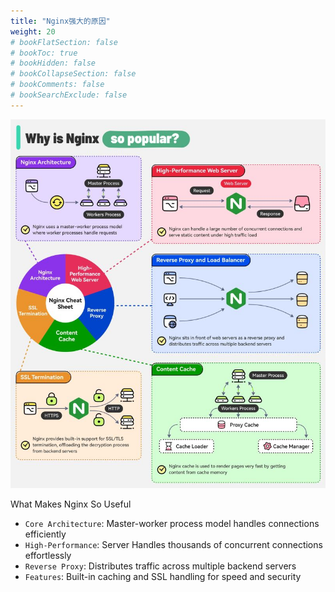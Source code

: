 ```yaml
---
title: "Nginx强大的原因"
weight: 20
# bookFlatSection: false
# bookToc: true
# bookHidden: false
# bookCollapseSection: false
# bookComments: false
# bookSearchExclude: false
---
```


![Nginx强大的原因](/img/network/what-make-nginx-so-useful.jfif)

What Makes Nginx So Useful

* `Core Architecture`: Master-worker process model handles connections efficiently
* `High-Performance`: Server Handles thousands of concurrent connections effortlessly
* `Reverse Proxy`: Distributes traffic across multiple backend servers
* `Features`: Built-in caching and SSL handling for speed and security